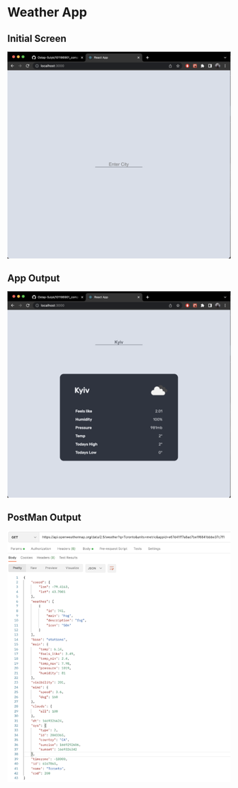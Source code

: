 # Weather App

## Initial Screen
![alt text](https://github.com/ostap-sulyk/101186901_comp3123_labtest2/blob/main/screenshots/initial_screen.png?raw=true)

## App Output
![alt text](https://github.com/ostap-sulyk/101186901_comp3123_labtest2/blob/main/screenshots/app_output.png?raw=true)

## PostMan Output 
![alt text](https://github.com/ostap-sulyk/101186901_comp3123_labtest2/blob/main/screenshots/postman_output.png?raw=true)
